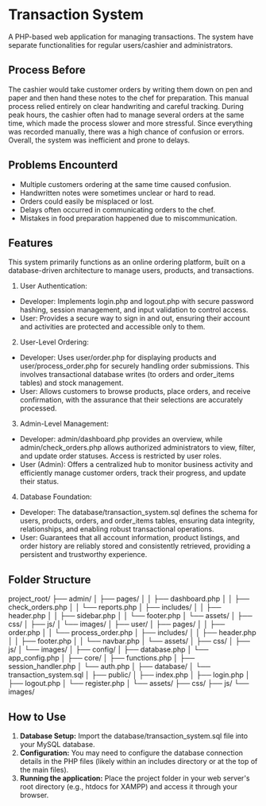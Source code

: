 # Transaction System

A PHP-based web application for managing transactions. The system have separate functionalities for regular users/cashier and administrators.

## Process Before
The cashier would take customer orders by writing them down on pen and paper and then hand these notes to the chef for preparation. This manual process relied entirely on clear handwriting and careful tracking. During peak hours, the cashier often had to manage several orders at the same time, which made the process slower and more stressful. Since everything was recorded manually, there was a high chance of confusion or errors. Overall, the system was inefficient and prone to delays.

## Problems Encounterd
- Multiple customers ordering at the same time caused confusion.
- Handwritten notes were sometimes unclear or hard to read.
- Orders could easily be misplaced or lost.
- Delays often occurred in communicating orders to the chef.
- Mistakes in food preparation happened due to miscommunication.

## Features
This system primarily functions as an online ordering platform, built on a database-driven architecture to manage users, products, and transactions.

1. User Authentication:
*   Developer: Implements login.php and logout.php with secure password hashing, session management, and input validation to control access.
*   User: Provides a secure way to sign in and out, ensuring their account and activities are protected and accessible only to them.

2. User-Level Ordering:
*   Developer: Uses user/order.php for displaying products and user/process_order.php for securely handling order submissions. This involves transactional database writes (to orders and order_items tables) and stock management.
*   User: Allows customers to browse products, place orders, and receive confirmation, with the assurance that their selections are accurately processed.

3. Admin-Level Management:
*   Developer: admin/dashboard.php provides an overview, while admin/check_orders.php allows authorized administrators to view, filter, and update order statuses. Access is restricted by user roles.
*   User (Admin): Offers a centralized hub to monitor business activity and efficiently manage customer orders, track their progress, and update their status.

4. Database Foundation:
*   Developer: The database/transaction_system.sql defines the schema for users, products, orders, and order_items tables, ensuring data integrity, relationships, and enabling robust transactional operations.
*   User: Guarantees that all account information, product listings, and order history are reliably stored and consistently retrieved, providing a persistent and trustworthy experience.

## Folder Structure

project_root/
├── admin/
│   ├── pages/
│   │   ├── dashboard.php
│   │   ├── check_orders.php
│   │   └── reports.php
│   ├── includes/
│   │   ├── header.php
│   │   ├── sidebar.php
│   │   └── footer.php
│   └── assets/
│       ├── css/
│       ├── js/
│       └── images/
│
├── user/
│   ├── pages/
│   │   ├── order.php
│   │   └── process_order.php
│   ├── includes/
│   │   ├── header.php
│   │   ├── footer.php
│   │   └── navbar.php
│   └── assets/
│       ├── css/
│       ├── js/
│       └── images/
│
├── config/
│   ├── database.php
│   └── app_config.php
│
├── core/
│   ├── functions.php
│   ├── session_handler.php
│   └── auth.php
│
├── database/
│   └── transaction_system.sql
│
├── public/
│   ├── index.php
│   ├── login.php
│   ├── logout.php
│   └── register.php
│
└── assets/
    ├── css/
    ├── js/
    └── images/

## How to Use

1.  **Database Setup:** Import the database/transaction_system.sql file into your MySQL database.
2.  **Configuration:** You may need to configure the database connection details in the PHP files (likely within an includes directory or at the top of the main files).
3.  **Running the application:** Place the project folder in your web server's root directory (e.g., htdocs for XAMPP) and access it through your browser.
